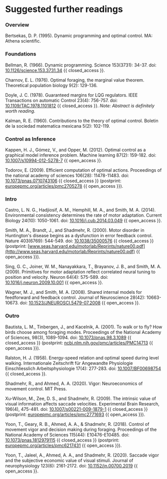 # Suggested further readings

### Overview

Bertsekas, D. P. (1995). Dynamic programming and optimal control. MA: Athena scientific.

### Foundations

Bellman, R. (1966). Dynamic programming. Science 153(3731): 34-37. doi: [10.1126/science.153.3731.34](https://doi.org/10.1126/science.153.3731.34) {{ closed_access }}.

Charnov, E. L. (1976). Optimal foraging, the marginal value theorem. Theoretical population biology 9(2): 129-136.

Doyle, J. C. (1978). Guaranteed margins for LQG regulators. IEEE Transactions on automatic Control 23(4): 756-757. doi: [10.1109/TAC.1978.1101812](https://doi.org/10.1109/TAC.1978.1101812) {{ closed_access }}. _Note: Abstract is definitely worth reading._

Kalman, R. E. (1960). Contributions to the theory of optimal control. Boletin de la sociedad matematica mexicana 5(2): 102-119.

### Control as Inference

Kappen, H. J., Gómez, V., and Opper, M. (2012). Optimal control as a graphical model inference problem. Machine learning 87(2): 159-182. doi: [10.1007/s10994-012-5278-7](https://doi.org/10.1007/s10994-012-5278-7) {{ open_access }}.

Todorov, E. (2009). Efficient computation of optimal actions. Proceedings of the national academy of sciences 106(28): 11478-11483. doi: [10.1073/pnas.0710743106](https://doi.org/10.1073/pnas.0710743106) {{ closed_access }} (postprint: [europepmc.org/articles/pmc2705278](https://europepmc.org/articles/pmc2705278) {{ open_access }}).

### Intro

Castro, L. N. G., Hadjiosif, A. M., Hemphill, M. A., and Smith, M. A. (2014). Environmental consistency determines the rate of motor adaptation. Current Biology 24(10): 1050-1061. doi: [10.1016/j.cub.2014.03.049](https://doi.org/10.1016/j.cub.2014.03.049) {{ open_access }}.

Smith, M. A., Brandt, J., and Shadmehr, R. (2000). Motor disorder in Huntington's disease begins as a dysfunction in error feedback control. Nature 403(6769): 544-549. doi: [10.1038/35000576](https://doi.org/10.1038/35000576) {{ closed_access }} (postprint: [www.seas.harvard.edu/motorlab/Reprints/nature00.pdf](http://www.seas.harvard.edu/motorlab/Reprints/nature00.pdf) {{ open_access }}).

Sing, G. C., Joiner, W. M., Nanayakkara, T., Brayanov, J. B., and Smith, M. A. (2009). Primitives for motor adaptation reflect correlated neural tuning to position and velocity. Neuron 64(4): 575-589. doi: [10.1016/j.neuron.2009.10.001](https://doi.org/10.1016/j.neuron.2009.10.001) {{ open_access }}.

Wagner, M. J., and Smith, M. A. (2008). Shared internal models for feedforward and feedback control. Journal of Neuroscience 28(42): 10663-10673. doi: [10.1523/JNEUROSCI.5479-07.2008](https://doi.org/10.1523/JNEUROSCI.5479-07.2008) {{ open_access }}.

### Outro

Bautista, L. M., Tinbergen, J., and Kacelnik, A. (2001). To walk or to fly? How birds choose among foraging modes. Proceedings of the National Academy of Sciences, 98(3), 1089-1094. doi: [10.1073/pnas.98.3.1089](https://doi.org/10.1073/pnas.98.3.1089) {{ closed_access }} (postprint: [ncbi.nlm.nih.gov/pmc/articles/PMC14713](https://www.ncbi.nlm.nih.gov/pmc/articles/PMC14713) {{ open_access }}).

Ralston, H. J. (1958). Energy-speed relation and optimal speed during level walking. Internationale Zeitschrift für Angewandte Physiologie Einschliesslich Arbeitsphysiologie 17(4): 277-283. doi: [10.1007/BF00698754](https://doi.org/10.1007/BF00698754) {{ closed_access }}.

Shadmehr, R., and Ahmed, A. A. (2020). Vigor: Neuroeconomics of movement control. MIT Press.

Xu-Wilson, M., Zee, D. S., and Shadmehr, R. (2009). The intrinsic value of visual information affects saccade velocities. Experimental Brain Research, 196(4), 475-481. doi: [10.1007/s00221-009-1879-1](https://doi.org/10.1007/s00221-009-1879-1) {{ closed_access }} (postprint: [europepmc.org/articles/pmc2771693](https://europepmc.org/articles/pmc2771693) {{ open_access }}).

Yoon, T., Geary, R. B., Ahmed, A. A., & Shadmehr, R. (2018). Control of movement vigor and decision making during foraging. Proceedings of the National Academy of Sciences 115(44): E10476-E10485. doi: [10.1073/pnas.1812979115](https://doi.org/10.1073/pnas.1812979115) {{ closed_access }} (postprint: [europepmc.org/articles/pmc6217431](https://europepmc.org/articles/pmc6217431) {{ open_access }}).

Yoon, T., Jaleel, A., Ahmed, A. A., and Shadmehr, R. (2020). Saccade vigor and the subjective economic value of visual stimuli. Journal of neurophysiology 123(6): 2161-2172. doi: [10.1152/jn.00700.2019](https://doi.org/10.1152/jn.00700.2019) {{ open_access }}.

